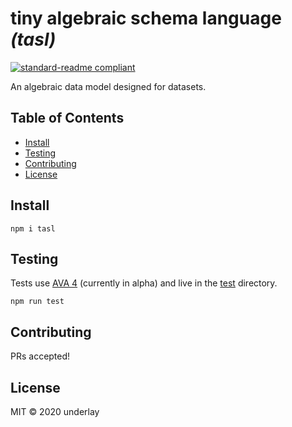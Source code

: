 # tiny algebraic schema language _(tasl)_

[![standard-readme compliant](https://img.shields.io/badge/readme%20style-standard-brightgreen.svg?style=flat-square)](https://github.com/RichardLitt/standard-readme)

An algebraic data model designed for datasets.

## Table of Contents

- [Install](#install)
- [Testing](#testing)
- [Contributing](#contributing)
- [License](#license)

## Install

```
npm i tasl
```

## Testing

Tests use [AVA 4](https://github.com/avajs/ava) (currently in alpha) and live in the [test](./test/) directory.

```
npm run test
```

## Contributing

PRs accepted!

## License

MIT © 2020 underlay

